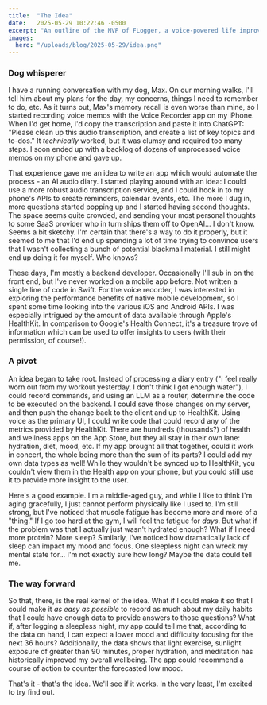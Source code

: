 ```yaml
---
title:  "The Idea"
date:   2025-05-29 10:22:46 -0500
excerpt: "An outline of the MVP of FLogger, a voice-powered life improvement tool.  FLogger aggregates all of the functionality found in other health and wellness apps: diet, hydration, nutrition, mental health, etc and uses that information to provide insights into your life.  This is my first serious effort at building and shipping a side project."
images:
  hero: "/uploads/blog/2025-05-29/idea.png"
---
```


### Dog whisperer

I have a running conversation with my dog, Max.  On our morning walks, I'll tell him about my plans for the day, my concerns, things I need to remember to do, etc.  As it turns out, Max's memory recall is even worse than mine, so I started recording voice memos with the Voice Recorder app on my iPhone.  When I'd get home, I'd copy the transcription and paste it into ChatGPT: "Please clean up this audio transcription, and create a list of key topics and to-dos."  It _technically_ worked, but it was clumsy and required too many steps.  I soon ended up with a backlog of dozens of unprocessed voice memos on my phone and gave up.

That experience gave me an idea to write an app which would automate the process - an AI audio diary.  I started playing around with an idea: I could use a more robust audio transcription service, and I could hook in to my phone's APIs to create reminders, calendar events, etc.  The more I dug in, more questions started popping up and I started having second thoughts.  The space seems quite crowded, and sending your most personal thoughts to some SaaS provider who in turn ships them off to OpenAI... I don't know.  Seems a bit sketchy.  I'm certain that there's a way to do it properly, but it seemed to me that I'd end up spending a lot of time trying to convince users that I wasn't collecting a bunch of potential blackmail material.  I still might end up doing it for myself.  Who knows?

These days, I'm mostly a backend developer.  Occasionally I'll sub in on the front end, but I've never worked on a mobile app before.  Not written a single line of code in Swift.  For the voice recorder, I was interested in exploring the performance benefits of native mobile development, so I spent some time looking into the various iOS and Android APIs.  I was especially intrigued by the amount of data available through Apple's HealthKit.  In comparison to Google's Health Connect, it's a treasure trove of information which can be used to offer insights to users (with their permission, of course!).

### A pivot

An idea began to take root.  Instead of processing a diary entry ("I feel really worn out from my workout yesterday, I don't think I got enough water"), I could record commands, and using an LLM as a router, determine the code to be executed on the backend.  I could save those changes on my server, and then push the change back to the client and up to HealthKit.  Using voice as the primary UI, I could write code that could record any of the metrics provided by HealthKit.  There are hundreds (thousands?) of health and wellness apps on the App Store, but they all stay in their own lane: hydration, diet, mood, etc.  If my app brought all that together, could it work in concert, the whole being more than the sum of its parts?  I could add my own data types as well!  While they wouldn't be synced up to HealthKit, you couldn't view them in the Health app on your phone, but you could still use it to provide more insight to the user.

Here's a good example.  I'm a middle-aged guy, and while I like to think I'm aging gracefully, I just cannot perform physically like I used to.  I'm still strong, but I've noticed that muscle fatigue has become more and more of a "thing."  If I go too hard at the gym, I will feel the fatigue for _days_.  But what if the problem was that I actually just wasn't hydrated enough?  What if I need more protein? More sleep?  Similarly, I've noticed how dramatically lack of sleep can impact my mood and focus.  One sleepless night can wreck my mental state for... I'm not exactly sure how long?  Maybe the data could tell me.

### The way forward

So that, there, is the real kernel of the idea.  What if I could make it so that I could make it _as easy as possible_ to record as much about my daily habits that I could have enough data to provide answers to those questions?  What if, after logging a sleepless night, my app could tell me that, according to the data on hand, I can expect a lower mood and difficulty focusing for the next 36 hours?  Additionally, the data shows that light exercise, sunlight exposure of greater than 90 minutes, proper hydration, and meditation has historically improved my overall wellbeing.  The app could recommend a course of action to counter the forecasted low mood.

That's it - that's the idea.  We'll see if it works.  In the very least, I'm excited to try find out.
